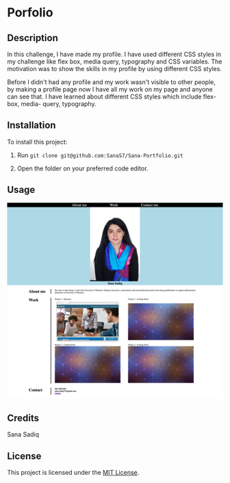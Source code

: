 
# Porfolio

## Description
In this challenge, I have made my profile. 
I have used different CSS styles in my challenge like flex box, media query, typography and CSS variables.
The motivation was to show the skills in my profile by using different CSS styles.
     
Before I didn't had any profile and my work wasn't visible to other people, by making a profile page now I have all my work on my page and anyone can see that.
I have learned about different CSS styles which include flex-box, media- query, typography.

## Installation

To install this project:
1. Run
`git clone git@github.com:SanaS7/Sana-Portfolio.git`

2. Open the folder on your preferred code editor.


## Usage

<img src="images/SanaPortfolio.png" alt="Sana Porfolio">


## Credits

Sana Sadiq

## License

This project is licensed under the [MIT License](https://opensource.org/license/mit/).
